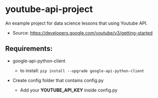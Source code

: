 # youtube-api-project

An example project for data science lessons that using Youtube API.

- Source: https://developers.google.com/youtube/v3/getting-started 

## Requirements:
- google-api-python-client
    - to install: `pip install --upgrade google-api-python-client`

- Create config folder that contains config.py
    - Add your **YOUTUBE_API_KEY** inside config.py